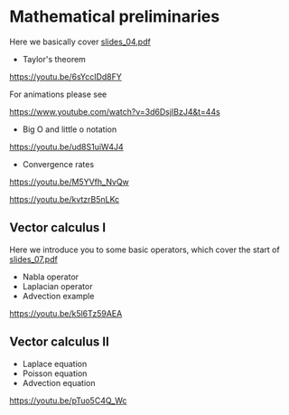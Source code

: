 <h1>Mathematical preliminaries</h1>

<p>Here we basically cover <span class="instructure_file_holder link_holder"><a class="inline_disabled" href="https://absalon.ku.dk/courses/72771/files/folder/slides?preview=4301079" target="_blank" rel="noopener">slides_04.pdf</a></span></p>
<ul>
    <li>Taylor's theorem</li>
</ul>
<p><a href="https://youtu.be/6sYccIDd8FY" target="_blank" rel="noopener">https://youtu.be/6sYccIDd8FY</a>&nbsp;</p>
<p>For animations please see</p>
<p><a href="https://www.youtube.com/watch?v=3d6DsjIBzJ4&amp;t=44s" target="_blank" rel="noopener">https://www.youtube.com/watch?v=3d6DsjIBzJ4&amp;t=44s</a>&nbsp;</p>
<ul>
    <li>Big O and little o notation</li>
</ul>
<p><a href="https://youtu.be/ud8S1uiW4J4" target="_blank" rel="noopener">https://youtu.be/ud8S1uiW4J4</a></p>
<ul>
    <li>Convergence rates<span class="instructure_file_holder link_holder"><br /></span></li>
</ul>
<p><a href="https://youtu.be/M5YVfh_NvQw" target="_blank" rel="noopener">https://youtu.be/M5YVfh_NvQw</a></p>
<p><a href="https://youtu.be/kvtzrB5nLKc" target="_blank" rel="noopener">https://youtu.be/kvtzrB5nLKc</a></p>
<h2>Vector calculus I</h2>
<p>Here we introduce you to some basic operators, which cover the start of <span class="instructure_file_holder link_holder"> <a class="inline_disabled" href="https://absalon.ku.dk/courses/72771/files/folder/slides?preview=4301061" target="_blank" rel="noopener">slides_07.pdf</a></span></p>
<ul>
    <li>Nabla operator</li>
    <li>Laplacian operator</li>
    <li>Advection example</li>
</ul>
<p><a href="https://youtu.be/k5l6Tz59AEA" target="_blank" rel="noopener">https://youtu.be/k5l6Tz59AEA</a>&nbsp;</p>
<h2>Vector calculus II</h2>
<ul>
    <li>Laplace equation</li>
    <li>Poisson equation</li>
    <li>Advection equation</li>
</ul>
<p><a href="https://youtu.be/pTuo5C4Q_Wc" target="_blank" rel="noopener">https://youtu.be/pTuo5C4Q_Wc</a>&nbsp;</p>